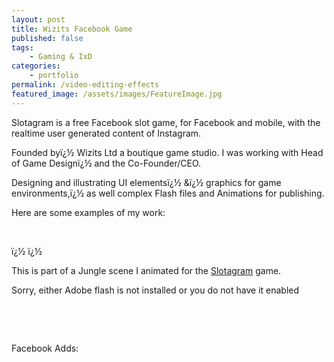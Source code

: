 ```yaml
---
layout: post
title: Wizits Facebook Game
published: false
tags:
    - Gaming & IxD
categories:
    - portfolio
permalink: /video-editing-effects
featured_image: /assets/images/FeatureImage.jpg
---
```

Slotagram is a free Facebook slot game, for Facebook and mobile, with the realtime user generated content of Instagram.
  
Founded byï¿½ Wizits Ltd a boutique game studio. I was working with Head of Game Designï¿½ and the Co-Founder/CEO.
  
Designing and illustrating UI elementsï¿½ &ï¿½ graphics for game environments,ï¿½ as well complex Flash files and Animations for publishing.

Here are some examples of my work:

[][1] [][2]

&nbsp;



ï¿½ ï¿½  

This is part of a Jungle scene I animated for the [Slotagram][3] game.

Sorry, either Adobe flash is not installed or you do not have it enabled 

&nbsp;

&nbsp;



Facebook Adds:





&nbsp;

&nbsp;

&nbsp;

&nbsp;

&nbsp;

 [1]: http://curlydesigner.com/wp-content/uploads/2015/07/ScreenShoot_InviteFriends.jpg
 [2]: http://curlydesigner.com/wp-content/uploads/2015/07/ScreenShoot_MyGifts.jpg
 [3]: https://www.facebook.com/slotagram